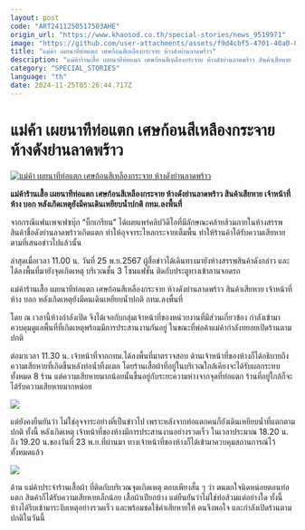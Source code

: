 ```yaml
---
layout: post
code: "ART2411250517503AHE"
origin_url: "https://www.khaosod.co.th/special-stories/news_9519971"
image: "https://github.com/user-attachments/assets/f9d4cbf5-4701-40a0-805e-06791cf27c1c"
title: "แม่ค้า เผยนาทีท่อแตก เศษก้อนสีเหลืองกระจาย ห้างดังย่านลาดพร้าว"
description: "แม่ค้าร้านเสื้อ เผยนาทีท่อแตก เศษก้อนสีเหลืองกระจาย ห้างดังย่านลาดพร้าว สินค้าเสียหาย เจ้าหน้าที่ห้าง บอก หลังเกิดเหตุยังมีคนเดินเหยียบน้ำปกติ กทม.ลงพื้นที่"
category: "SPECIAL_STORIES"
language: "th"
date: 2024-11-25T05:26:44.717Z
---
```


# แม่ค้า เผยนาทีท่อแตก เศษก้อนสีเหลืองกระจาย ห้างดังย่านลาดพร้าว

[![แม่ค้า เผยนาทีท่อแตก เศษก้อนสีเหลืองกระจาย ห้างดังย่านลาดพร้าว](https://www.khaosod.co.th/wpapp/uploads/2024/11/Broken-pipe.jpg "แม่ค้า เผยนาทีท่อแตก เศษก้อนสีเหลืองกระจาย ห้างดังย่านลาดพร้าว")](https://www.khaosod.co.th/wpapp/uploads/2024/11/Broken-pipe.jpg)

**แม่ค้าร้านเสื้อ เผยนาทีท่อแตก เศษก้อนสีเหลืองกระจาย ห้างดังย่านลาดพร้าว สินค้าเสียหาย เจ้าหน้าที่ห้าง บอก หลังเกิดเหตุยังมีคนเดินเหยียบน้ำปกติ กทม.ลงพื้นที่**

จากกรณีแฟนเพจเฟซบุ๊ก “บิ๊กเกรียน” ได้เผยแพร่คลิปวิดีโอที่มีลักษณะคล้ายส้วมภายในห้างสรรพสินค้าชื่อดังย่านลาดพร้าวเกิดแตก ทำให้อุจจาระไหลกระจายเต็มพื้น ทำให้ร้านค้าได้รับความเสียหาย ตามที่เสนอข่าวไปแล้วนั้น

ล่าสุดเมื่อเวลา 11.00 น. วันที่ 25 พ.ย.2567 ผู้สื่อข่าวได้เดินทางมายังห้างสรรพสินค้าดังกล่าว และได้ลงพื้นที่มายังจุดเกิดเหตุ บริเวณชั้น 3 โซนแฟชั่น ติดกับประตูทางเข้าลานจอดรถ

แม่ค้าร้านเสื้อ เผยนาทีท่อแตก เศษก้อนสีเหลืองกระจาย ห้างดังย่านลาดพร้าว สินค้าเสียหาย เจ้าหน้าที่ห้าง บอก หลังเกิดเหตุยังมีคนเดินเหยียบน้ำปกติ กทม.ลงพื้นที่

โดย ณ เวลานี้ห้างกำลังเปิด จึงได้เจอกับกลุ่มเจ้าหน้าที่ของหน่วยงานที่มีส่วนเกี่ยวข้อง กำลังเข้ามาควบคุมดูแลพื้นที่ที่เกิดเหตุพร้อมมีการประสานงานกันอยู่ ในขณะที่พ่อค้าแม่ค้ากำลังทยอยเปิดร้านตามปกติ

ต่อมาเวลา 11.30 น. เจ้าหน้าที่จากกทม.ได้ลงพื้นที่มาตรวจสอบ ด้านเจ้าหน้าที่ของห้างก็ได้อธิบายถึงความเสียหายที่เกิดขึ้นหลังท่อน้ำทิ้งแตก โดยร้านเสื้อผ้าที่อยู่ในบริเวณใกล้เคียงจะได้รับผลกระทบทั้งหมด 8 ร้าน แต่ความเสียหายมากน้อยนั้นขึ้นอยู่กับระยะความห่างจากจุดที่ท่อแตก ร้านที่อยู่ใกล้ก็จะได้รับความเสียหายมากหน่อย

[![](https://www.khaosod.co.th/wpapp/uploads/2024/11/25-อึ1-1.jpg)](https://www.khaosod.co.th/wpapp/uploads/2024/11/25-อึ1-1.jpg)

แต่ยังคงยืนยันว่า ไม่ใช่อุจจาระอย่างที่เป็นข่าวไป เพราะหลังจากท่อแตกคนก็ยังเดินเหยียบน้ำที่แตกตามปกติ ทั้งนี้ หลังเกิดเหตุ เจ้าหน้าที่ของห้างมีการประสานงานอย่างรวดเร็ว ในเวลาประมาณ 18.20 น. ถึง 19.20 น.ของวันที่ 23 พ.ย.ที่ผ่านมา ทางเจ้าหน้าที่ของห้างก็ได้เข้ามาควบคุมสถานการณ์ไว้ทั้งหมดแล้ว

[![](https://www.khaosod.co.th/wpapp/uploads/2024/11/25-อึ2.jpg)](https://www.khaosod.co.th/wpapp/uploads/2024/11/25-อึ2.jpg)

ด้าน แม่ค้าประจำร้านเสื้อผ้า ที่ติดกับบริเวณจุดเกิดเหตุ ตอบเพียงสั้น ๆ ว่า ตนตกใจนิดหน่อยตอนท่อแตก สินค้าก็ได้รับความเสียหายเล็กน้อย เสื้อผ้าเปียกบ้าง แต่ยืนยันว่าไม่ใช่ท่อส้วมแต่อย่างใด ทั้งนี้ ห้างได้รีบเข้ามาระงับเหตุอย่างรวดเร็ว และพร้อมชดใช้ค่าเสียหายให้ ตนจึงพอใจ และกำลังเปิดร้านตามปกติในวันนี้